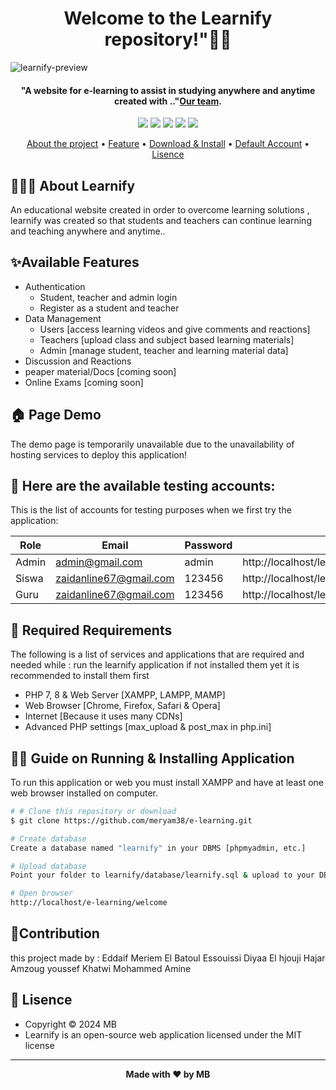 <h1 align="center">Welcome to the Learnify repository!"👋🏻</h1>

![learnify-preview](https://user-images.githubusercontent.com/46257169/173141000-0a2346bf-adbc-41cb-9699-e7ffff1cba8e.png)

<p></p>

<h4 align="center">"A website for e-learning to assist in studying anywhere and anytime created with .."<a href="https://codeigniter.com/" target="_blank">Our team</a>.
</h4>

<p></p>

<p align="center">
	<img src="https://img.shields.io/github/issues/syauqi/learnify?style=flat-square">
	<img src="https://img.shields.io/github/stars/syauqi/learnify?style=flat-square"> 
	<img src="https://img.shields.io/github/forks/syauqi/learnify?style=flat-square">
	<img src="https://img.shields.io/github/license/syauqi/learnify?style=flat-square">
	<img src="https://img.shields.io/github/followers/syauqi.svg?style=flat-square&label=followers">
</p>

<p align="center">
  <a href="#tentang">About the project</a> •
  <a href="#fitur">Feature</a> •
  <a href="#download">Download & Install</a> •
  <a href="#akun">Default Account</a> •
  <a href="#lisensi">Lisence</a>
</p>

<p></p>

<h2 id="tentang">👨🏻‍🏫 About Learnify</h2>

An educational website created in order to overcome learning solutions , learnify was created so that students and teachers can continue learning and teaching anywhere and anytime..

<p></p>

<h2 id="fitur">✨Available Features</h2>

- Authentication
  - Student, teacher and admin login 
  - Register as a student and teacher
- Data Management
  - Users [access learning videos and give comments and reactions]
  - Teachers [upload class and subject based learning materials] 
  - Admin [manage student, teacher and learning material data]
- Discussion and Reactions
- peaper material/Docs [coming soon]
- Online Exams [coming soon]

<p></p>

<h2 id="demo">🏠 Page Demo</h2>

The demo page is temporarily unavailable due to the unavailability of hosting services to deploy this application!

<p></p>

<h2 id="akun">🔑 Here are the available  testing accounts:</h2>

This is the list of accounts for testing purposes when we  first try the application: 

| Role  | Email                  | Password | URL                                     |
| ----- | ---------------------- | -------- | --------------------------------------- |
| Admin | admin@gmail.com        | admin    | http://localhost/learnify/welcome/admin |
| Siswa | zaidanline67@gmail.com | 123456   | http://localhost/learnify/welcome       |
| Guru  | zaidanline67@gmail.com | 123456   | http://localhost/learnify/welcome/guru  |

<p></p>

<h2 id="syarat">💾 Required Requirements</h2>

The following is a list of services and applications that are required and needed while : run the learnify application if  not installed them yet it is recommended to install them first  

- PHP 7, 8 & Web Server [XAMPP, LAMPP, MAMP]
- Web Browser [Chrome, Firefox, Safari & Opera]  
- Internet [Because it uses many CDNs]
- Advanced PHP settings [max_upload & post_max in php.ini]

<p></p>

<h2 id="download">🐱‍💻 Guide on Running & Installing Application</h2>

To run this application or web you must install XAMPP and have at least one web browser installed on computer.

```bash
# # Clone this repository or download 
$ git clone https://github.com/meryam38/e-learning.git

# Create database
Create a database named "learnify" in your DBMS [phpmyadmin, etc.] 

# Upload database
Point your folder to learnify/database/learnify.sql & upload to your DBMS [phpmyadmin]

# Open browser  
http://localhost/e-learning/welcome


```

<p></p>


<h2 id="kontribusi">🤝Contribution </h2>

this project made by : Eddaif Meriem El Batoul 
                       Essouissi Diyaa
		       El hjouji Hajar
		       Amzoug youssef
	               Khatwi Mohammed Amine
	               

<p></p>

<h2 id="lisensi">📝 Lisence</h2>

- Copyright © 2024 MB
- Learnify is an open-source web application licensed under the MIT license

---

**<p align="center">Made with ❤️ by MB </p>**
